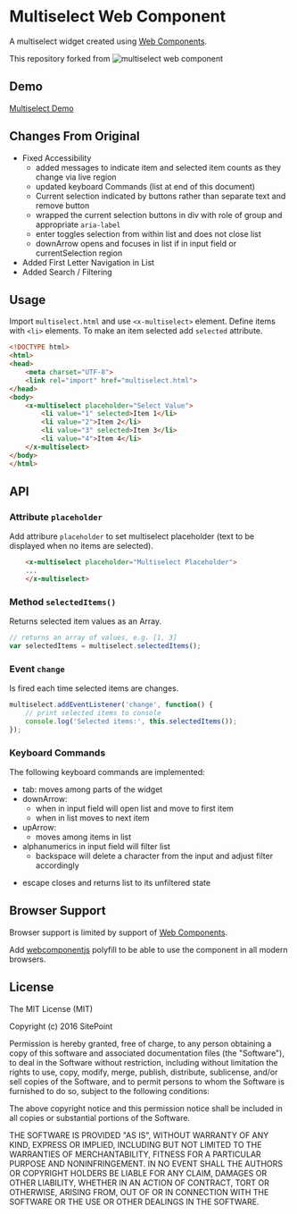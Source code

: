 # Multiselect Web Component

A multiselect widget created using [Web Components](https://www.w3.org/TR/components-intro/).

This repository forked from
![multiselect web component](https://github.com/sitepoint-editors/multiselect-web-component)


## Demo

[Multiselect Demo](demo/index.html)

## Changes From Original

- Fixed Accessibility 
	+ added messages to indicate item and selected item counts as they change via live region
	+ updated keyboard Commands (list at end of this document)
	+ Current selection indicated by buttons rather than separate text and remove button
	+ wrapped the current selection buttons in div with role of group and appropriate `aria-label`
	+ enter toggles selection from within list and does not close list
	+ downArrow opens and focuses in list if in input field or currentSelection region
- Added First Letter Navigation in List 
- Added Search / Filtering


## Usage

Import `multiselect.html` and use `<x-multiselect>` element. Define items with `<li>` elements. To make an item selected add `selected` attribute.

```html
<!DOCTYPE html>
<html>
<head>
    <meta charset="UTF-8">
    <link rel="import" href="multiselect.html">
</head>
<body>
    <x-multiselect placeholder="Select Value">
        <li value="1" selected>Item 1</li>
        <li value="2">Item 2</li>
        <li value="3" selected>Item 3</li>
        <li value="4">Item 4</li>
    </x-multiselect>
</body>
</html>
```


## API

### Attribute `placeholder`

Add attribure `placeholder` to set multiselect placeholder (text to be displayed when no items are selected).

```html
    <x-multiselect placeholder="Multiselect Placeholder">
    ...
    </x-multiselect>
```

### Method `selectedItems()`

Returns selected item values as an Array.

```js
// returns an array of values, e.g. [1, 3]
var selectedItems = multiselect.selectedItems();
```

### Event `change`

Is fired each time selected items are changes.

```js
multiselect.addEventListener('change', function() {
    // print selected items to console
    console.log('Selected items:', this.selectedItems());
});
```

### Keyboard Commands

The following keyboard commands are implemented:

- tab: moves among parts of the widget
- downArrow:
	+ when in input field will open list and move to first item
	+ when in list moves to next item
- upArrow:
	+ moves among items in list
- alphanumerics in input field will filter list
	+ backspace will delete a character from the input and adjust filter accordingly
+ escape closes and returns list to its unfiltered state


## Browser Support

Browser support is limited by support of [Web Components](http://caniuse.com/#search=components).

Add [webcomponentjs](https://github.com/webcomponents/webcomponentsjs) polyfill to be able to use the component in all modern browsers.

## License

The MIT License (MIT)

Copyright (c) 2016 SitePoint

Permission is hereby granted, free of charge, to any person obtaining a copy of this software and associated documentation files (the "Software"), to deal in the Software without restriction, including without limitation the rights to use, copy, modify, merge, publish, distribute, sublicense, and/or sell copies of the Software, and to permit persons to whom the Software is furnished to do so, subject to the following conditions:

The above copyright notice and this permission notice shall be included in all copies or substantial portions of the Software.

THE SOFTWARE IS PROVIDED "AS IS", WITHOUT WARRANTY OF ANY KIND, EXPRESS OR IMPLIED, INCLUDING BUT NOT LIMITED TO THE WARRANTIES OF MERCHANTABILITY, FITNESS FOR A PARTICULAR PURPOSE AND NONINFRINGEMENT. IN NO EVENT SHALL THE AUTHORS OR COPYRIGHT HOLDERS BE LIABLE FOR ANY CLAIM, DAMAGES OR OTHER LIABILITY, WHETHER IN AN ACTION OF CONTRACT, TORT OR OTHERWISE, ARISING FROM, OUT OF OR IN CONNECTION WITH THE SOFTWARE OR THE USE OR OTHER DEALINGS IN THE SOFTWARE.
